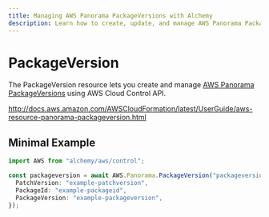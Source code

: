 ```yaml
---
title: Managing AWS Panorama PackageVersions with Alchemy
description: Learn how to create, update, and manage AWS Panorama PackageVersions using Alchemy Cloud Control.
---
```


# PackageVersion

The PackageVersion resource lets you create and manage [AWS Panorama PackageVersions](https://docs.aws.amazon.com/panorama/latest/userguide/) using AWS Cloud Control API.

http://docs.aws.amazon.com/AWSCloudFormation/latest/UserGuide/aws-resource-panorama-packageversion.html

## Minimal Example

```ts
import AWS from "alchemy/aws/control";

const packageversion = await AWS.Panorama.PackageVersion("packageversion-example", {
  PatchVersion: "example-patchversion",
  PackageId: "example-packageid",
  PackageVersion: "example-packageversion",
});
```

